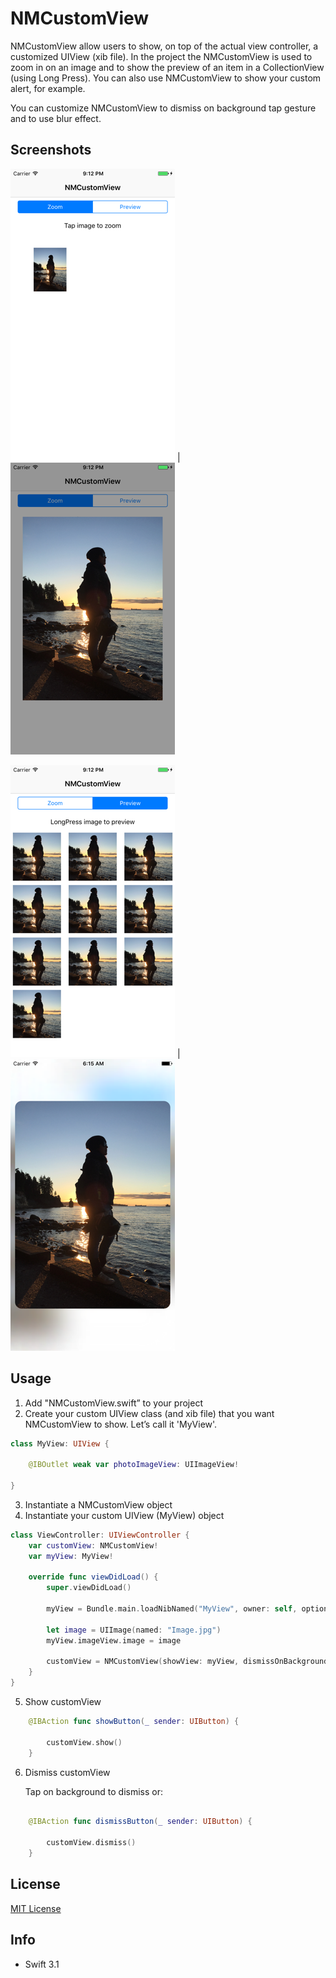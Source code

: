 # NMCustomView
NMCustomView allow users to show, on top of the actual view controller, a customized UIView (xib file). In the project the NMCustomView is used to zoom in on an image and to show the preview of an item in a CollectionView (using Long Press). You can also use NMCustomView to show your custom alert, for 
example.

You can customize NMCustomView to dismiss on background tap gesture and to use blur effect.

## Screenshots

 ![Zoom select](https://github.com/nmacambira/NMCustomView/blob/master/Images/NMCustomView1.png) | ![Zoom image](https://github.com/nmacambira/NMCustomView/blob/master/Images/NMCustomView2.png) 


 ![Preview select](https://github.com/nmacambira/NMCustomView/blob/master/Images/NMCustomView3.png) | ![Preview image](https://github.com/nmacambira/NMCustomView/blob/master/Images/NMCustomView4.png)  

## Usage 

1. Add "NMCustomView.swift” to your project
2. Create your custom UIView class (and xib file) that you want NMCustomView to show. Letʼs call it 'MyView'.

```swift
class MyView: UIView { 

    @IBOutlet weak var photoImageView: UIImageView!

} 
```

3. Instantiate a NMCustomView object
4. Instantiate your custom UIView (MyView) object 

```swift
class ViewController: UIViewController { 
    var customView: NMCustomView!
    var myView: MyView! 

    override func viewDidLoad() {
        super.viewDidLoad()

        myView = Bundle.main.loadNibNamed("MyView", owner: self, options: nil)?.first as! MyView

        let image = UIImage(named: "Image.jpg")
        myView.imageView.image = image

        customView = NMCustomView(showView: myView, dismissOnBackgroundTap: true, backgroundBlurEffect: true)
    } 
}
```

5. Show customView

```swift 
    @IBAction func showButton(_ sender: UIButton) {

        customView.show()
    }
```

6. Dismiss customView

    Tap on background to dismiss or: 

```swift

    @IBAction func dismissButton(_ sender: UIButton) {

        customView.dismiss()
    } 
``` 

## License

[MIT License](https://github.com/nmacambira/NMCustomView/blob/master/LICENSE)

## Info

- Swift 3.1 

